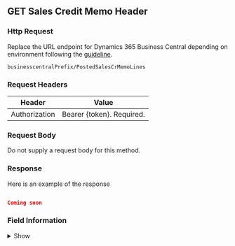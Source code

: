 ## GET Sales Credit Memo Header

### Http Request

Replace the URL endpoint for Dynamics 365 Business Central depending on environment following the [guideline](#endpoints-businesscentralPrefix-structure).

~~~ api
businesscentralPrefix/PostedSalesCrMemoLines
~~~

### Request Headers

Header | Value |
--- | --- |
Authorization | Bearer {token}. Required.|

### Request Body

Do not supply a request body for this method.

### Response

Here is an example of the response

```json

Coming soon

```

### Field Information
<details>
  <summary>Show</summary>

| Relation | Source Table | Field Caption | Field Type | Field Length | Note |
| ----------- | ----------- | ----------- | -------- | ---------- |---------- |
| 1 | Sales Cr.Memo Line | System Id | GUID |  |  |
| 1 | Sales Cr.Memo Line | Sell-to Customer No. | String | 20 |  |
| 1 | Sales Cr.Memo Line | Document No. | String | 20 | |
| 1 | Sales Cr.Memo Line | Line No. | Integer |  |  |
| 1 | Sales Cr.Memo Line | Type | Option | 20 |  |
| 1 | Sales Cr.Memo Line | No. | String | 20 |  |
| 1 | Sales Cr.Memo Line | Location Code | String | 10 |  |
| 1 | Sales Cr.Memo Line | Shipment Date | Date |  |  |
| 1 | Sales Cr.Memo Line | Description | String | 100 |  |
| 1 | Sales Cr.Memo Line | Unit of Measure | String | 50 |  |
| 1 | Sales Cr.Memo Line | Quantity | Decimal |  |  |
| 1 | Sales Cr.Memo Line | Unit Price | Decimal |  |  |
| 1 | Sales Cr.Memo Line | Line Discount % | Decimal |  |  |
| 1 | Sales Cr.Memo Line | Line Discount Amount | Decimal |  |  |
| 1 | Sales Cr.Memo Line | Amount | Decimal |  |  |
| 1 | Sales Cr.Memo Line | Amount Including VAT | Boolean |  |  |
| 1 | Sales Cr.Memo Line | Variant Code | String | 10 | Duty Status |
| 1 | Sales Cr.Memo Line | Unit of Measure Code | String | 10 |  |
| 1 | Sales Cr.Memo Line | Quantity (Base) | Decimal |  |  |


